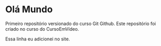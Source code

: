# Olá Mundo
 Primeiro repositório versionado do curso Git Github.
 Este repositório foi criado no curso do CursoEmVídeo.

 Essa linha eu adicionei no site.
